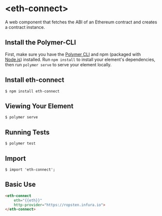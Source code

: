 # \<eth-connect\>

A web component that fetches the ABI of an Ethereum contract and creates a contract instance.

## Install the Polymer-CLI

First, make sure you have the [Polymer CLI](https://www.npmjs.com/package/polymer-cli) and npm (packaged with [Node.js](https://nodejs.org)) installed. Run `npm install` to install your element's dependencies, then run `polymer serve` to serve your element locally.

## Install eth-connect

```
$ npm install eth-connect
```

## Viewing Your Element

```
$ polymer serve
```

## Running Tests

```
$ polymer test
```
## Import

```
$ import 'eth-connect';
```

## Basic Use

```html
<eth-connect  
    eth="{{eth}}"
    http-provider="https://ropsten.infura.io">
</eth-connect>
```